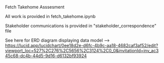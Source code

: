 Fetch Takehome Asssesment

All work is provided in fetch_takehome.ipynb

Stakeholder communications is provided in "stakeholder_correspondence" file

See here for ERD diagram displaying data model --> 
https://lucid.app/lucidchart/0ee18d2e-d6fc-4b9c-aa18-4682caf3af52/edit?viewport_loc=527%2C276%2C5656%2C3124%2C0_0&invitationId=inv_ac345c68-dc4b-44d5-9d16-d6132bf93924
